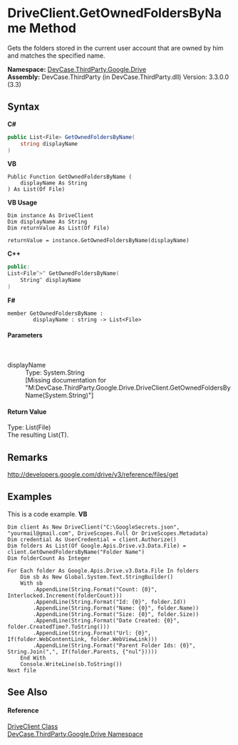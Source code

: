 # DriveClient.GetOwnedFoldersByName Method 
 

Gets the folders stored in the current user account that are owned by him and matches the specified name.

**Namespace:**&nbsp;<a href="N_DevCase_ThirdParty_Google_Drive">DevCase.ThirdParty.Google.Drive</a><br />**Assembly:**&nbsp;DevCase.ThirdParty (in DevCase.ThirdParty.dll) Version: 3.3.0.0 (3.3)

## Syntax

**C#**<br />
``` C#
public List<File> GetOwnedFoldersByName(
	string displayName
)
```

**VB**<br />
``` VB
Public Function GetOwnedFoldersByName ( 
	displayName As String
) As List(Of File)
```

**VB Usage**<br />
``` VB Usage
Dim instance As DriveClient
Dim displayName As String
Dim returnValue As List(Of File)

returnValue = instance.GetOwnedFoldersByName(displayName)
```

**C++**<br />
``` C++
public:
List<File^>^ GetOwnedFoldersByName(
	String^ displayName
)
```

**F#**<br />
``` F#
member GetOwnedFoldersByName : 
        displayName : string -> List<File> 

```


#### Parameters
&nbsp;<dl><dt>displayName</dt><dd>Type: System.String<br />\[Missing <param name="displayName"/> documentation for "M:DevCase.ThirdParty.Google.Drive.DriveClient.GetOwnedFoldersByName(System.String)"\]</dd></dl>

#### Return Value
Type: List(File)<br />The resulting List(T).

## Remarks
<a href="http://developers.google.com/drive/v3/reference/files/get" target="_blank">http://developers.google.com/drive/v3/reference/files/get</a>

## Examples
This is a code example. 
**VB**<br />
``` VB
Dim client As New DriveClient("C:\GoogleSecrets.json", "yourmail@gmail.com", DriveScopes.Full Or DriveScopes.Metadata)
Dim credential As UserCredential = client.Authorize()
Dim folders As List(Of Google.Apis.Drive.v3.Data.File) = client.GetOwnedFoldersByName("Folder Name")
Dim folderCount As Integer

For Each folder As Google.Apis.Drive.v3.Data.File In folders
    Dim sb As New Global.System.Text.StringBuilder()
    With sb
        .AppendLine(String.Format("Count: {0}", Interlocked.Increment(folderCount)))
        .AppendLine(String.Format("Id: {0}", folder.Id))
        .AppendLine(String.Format("Name: {0}", folder.Name))
        .AppendLine(String.Format("Size: {0}", folder.Size))
        .AppendLine(String.Format("Date Created: {0}", folder.CreatedTime?.ToString()))
        .AppendLine(String.Format("Url: {0}", If(folder.WebContentLink, folder.WebViewLink)))
        .AppendLine(String.Format("Parent Folder Ids: {0}", String.Join(",", If(folder.Parents, {"nul"}))))
    End With
    Console.WriteLine(sb.ToString())
Next file
```


## See Also


#### Reference
<a href="T_DevCase_ThirdParty_Google_Drive_DriveClient">DriveClient Class</a><br /><a href="N_DevCase_ThirdParty_Google_Drive">DevCase.ThirdParty.Google.Drive Namespace</a><br />